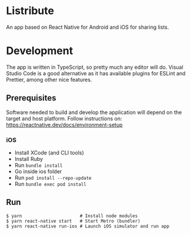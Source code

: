 # Listribute

An app based on React Native for Android and iOS for sharing lists.

# Development

The app is written in TypeScript, so pretty much any editor will do.
Visual Studio Code is a good alternative as it has available plugins for ESLint
and Prettier, among other nice features.

## Prerequisites

Software needed to build and develop the application will depend on the target
and host platform. Follow instructions on: https://reactnative.dev/docs/environment-setup

### iOS

- Install XCode (and CLI tools)
- Install Ruby
- Run `bundle install`
- Go inside ios folder
- Run `pod install --repo-update`
- Run `bundle exec pod install`

## Run

```
$ yarn                      # Install node modules
$ yarn react-native start   # Start Metro (bundler)
$ yarn react-native run-ios # Launch iOS simulator and run app
```
